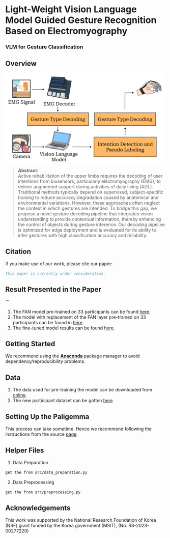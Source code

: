 # Light-Weight Vision Language Model Guided Gesture Recognition Based on Electromyography

### VLM for Gesture Classification

## Overview

<p align="center">
    <img src="images/1.png" style="max-width:500px">
</p>


>**Abstract**: <br>
> Active rehabilitation of the upper limbs requires the decoding of user intentions from biosensors, particularly electromyography (EMG), to deliver augmented support during activities of daily living (ADL). Traditional methods typically depend on supervised, subject-specific training to reduce accuracy degradation caused by anatomical and environmental variations. However, these approaches often neglect the context in which gestures are intended. To bridge this gap, we propose a novel gesture decoding pipeline that integrates vision understanding to provide contextual information, thereby enhancing the control of objects during gesture inference. Our decoding pipeline is optimized for edge deployment and is evaluated for its ability to infer gestures with high classification accuracy and reliability.

## Citation
If you make use of our work, please cite our paper:


```bibtex
This paper is currently under consideration. 
```


## Result Presented in the Paper

'''
1. The FAN model pre-trained on 33 participants can be found [here](https://github.com/deremustapha/VLM-EMG4Gesture/tree/master/code_result/1_FAN_Base_Decoder_33.ipynb).
2. The model with replacement of the FAN layer pre-trained on 33 participants can be found in [here](https://github.com/deremustapha/VLM-EMG4Gesture/tree/master/code_result/1_EMGNet_Base_Decoder_N.ipynb).
3. The fine-tuned model results can be found [here](https://github.com/deremustapha/VLM-EMG4Gesture/tree/master/code_result).


## Getting Started

We recommend using the [**Anaconda**](https://www.anaconda.com/) package manager to avoid dependency/reproducibility
problems.


## Data

1. The data used for pre-training the model can be downloaded from [online](https://ieee-dataport.org/documents/emg-eeg-dataset-upper-limb-gesture-classification).
2. The new participant dataset can be gotten [here](https://github.com/deremustapha/VLM-EMG4Gesture/tree/master/data)



## Setting Up the Paligemma 
This process can take sometime. Hence we recommend following the instructions from the source [page](https://huggingface.co/blog/paligemma). 


## Helper Files

1. Data Preparation
```sh
get the from src/data_preparation.py
```


2. Data Preprocessing 
```sh
get the from src/preprocessing.py
```

## Acknowledgements

This work was supported by the National Research Foundation of Korea (NRF) grant funded by the Korea government (MSIT), (No. RS-2023-00277220)
